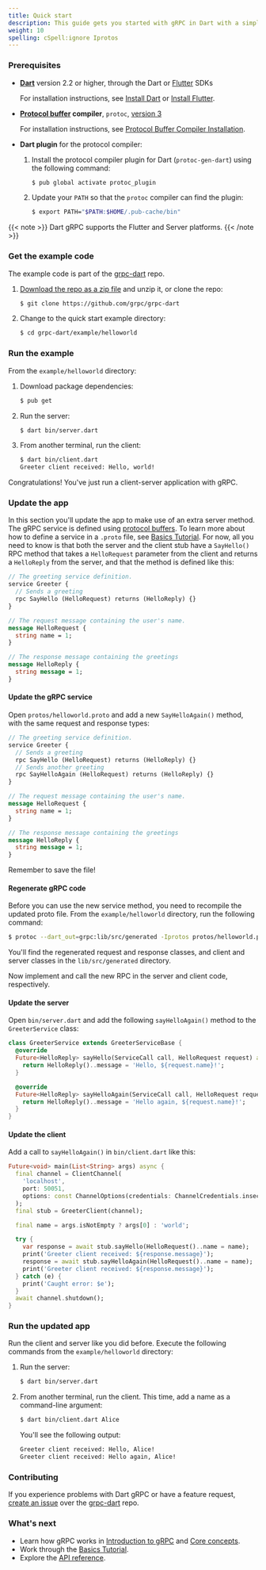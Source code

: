 ```yaml
---
title: Quick start
description: This guide gets you started with gRPC in Dart with a simple working example.
weight: 10
spelling: cSpell:ignore Iprotos
---
```


### Prerequisites

- **[Dart][]** version 2.2 or higher, through the Dart or [Flutter][] SDKs

  For installation instructions, see [Install Dart][] or [Install Flutter][].

- **[Protocol buffer][pb] compiler**, `protoc`, [version 3][proto3]

  For installation instructions, see [Protocol Buffer Compiler
  Installation][pbc-install].

- **Dart plugin** for the protocol compiler:

   1. Install the protocol compiler plugin for Dart (`protoc-gen-dart`) using
      the following command:

      ```sh
      $ pub global activate protoc_plugin
      ```

   2. Update your `PATH` so that the `protoc` compiler can find the plugin:

      ```sh
      $ export PATH="$PATH:$HOME/.pub-cache/bin"
      ```

{{< note >}}
  Dart gRPC supports the Flutter and Server platforms.
{{< /note >}}

### Get the example code

The example code is part of the [grpc-dart][] repo.

 1. [Download the repo as a zip file][download] and unzip it, or clone
    the repo:

    ```sh
    $ git clone https://github.com/grpc/grpc-dart
    ```

 2. Change to the quick start example directory:

    ```sh
    $ cd grpc-dart/example/helloworld
    ```

### Run the example

From the `example/helloworld` directory:

 1. Download package dependencies:

    ```sh
    $ pub get
    ```

 2. Run the server:

    ```sh
    $ dart bin/server.dart
    ```

 3. From another terminal, run the client:

    ```sh
    $ dart bin/client.dart
    Greeter client received: Hello, world!
    ```

Congratulations! You've just run a client-server application with gRPC.


### Update the app

In this section you'll update the app to make use of an extra server method. The
gRPC service is defined using [protocol buffers][pb]. To learn more about how to
define a service in a `.proto` file, see [Basics Tutorial][]. For now, all you
need to know is that both the server and the client stub have a `SayHello()` RPC
method that takes a `HelloRequest` parameter from the client and returns a
`HelloReply` from the server, and that the method is defined like this:

```protobuf
// The greeting service definition.
service Greeter {
  // Sends a greeting
  rpc SayHello (HelloRequest) returns (HelloReply) {}
}

// The request message containing the user's name.
message HelloRequest {
  string name = 1;
}

// The response message containing the greetings
message HelloReply {
  string message = 1;
}
```

#### Update the gRPC service

Open `protos/helloworld.proto` and add a new `SayHelloAgain()` method, with the
same request and response types:

```protobuf
// The greeting service definition.
service Greeter {
  // Sends a greeting
  rpc SayHello (HelloRequest) returns (HelloReply) {}
  // Sends another greeting
  rpc SayHelloAgain (HelloRequest) returns (HelloReply) {}
}

// The request message containing the user's name.
message HelloRequest {
  string name = 1;
}

// The response message containing the greetings
message HelloReply {
  string message = 1;
}
```

Remember to save the file!

#### Regenerate gRPC code

Before you can use the new service method, you need to recompile the updated
proto file. From the `example/helloworld` directory, run the following command:

```sh
$ protoc --dart_out=grpc:lib/src/generated -Iprotos protos/helloworld.proto
```

You'll find the regenerated request and response classes, and client and server
classes in the `lib/src/generated` directory.

Now implement and call the new RPC in the server and client code, respectively.

#### Update the server

Open `bin/server.dart` and add the following `sayHelloAgain()` method to the
`GreeterService` class:

```dart
class GreeterService extends GreeterServiceBase {
  @override
  Future<HelloReply> sayHello(ServiceCall call, HelloRequest request) async {
    return HelloReply()..message = 'Hello, ${request.name}!';
  }

  @override
  Future<HelloReply> sayHelloAgain(ServiceCall call, HelloRequest request) async {
    return HelloReply()..message = 'Hello again, ${request.name}!';
  }
}
```

#### Update the client

Add a call to `sayHelloAgain()` in `bin/client.dart` like this:

```dart
Future<void> main(List<String> args) async {
  final channel = ClientChannel(
    'localhost',
    port: 50051,
    options: const ChannelOptions(credentials: ChannelCredentials.insecure()),
  );
  final stub = GreeterClient(channel);

  final name = args.isNotEmpty ? args[0] : 'world';

  try {
    var response = await stub.sayHello(HelloRequest()..name = name);
    print('Greeter client received: ${response.message}');
    response = await stub.sayHelloAgain(HelloRequest()..name = name);
    print('Greeter client received: ${response.message}');
  } catch (e) {
    print('Caught error: $e');
  }
  await channel.shutdown();
}
```

### Run the updated app

Run the client and server like you did before. Execute the following commands
from the `example/helloworld` directory:

 1. Run the server:

    ```sh
    $ dart bin/server.dart
    ```

 2. From another terminal, run the client. This time, add a name as a command-line
    argument:

    ```sh
    $ dart bin/client.dart Alice
    ```

    You'll see the following output:

    ```sh
    Greeter client received: Hello, Alice!
    Greeter client received: Hello again, Alice!
    ```

### Contributing

If you experience problems with Dart gRPC or have a feature request, [create an
issue][issue] over the [grpc-dart][] repo.

### What's next

- Learn how gRPC works in [Introduction to gRPC](/docs/what-is-grpc/introduction)
  and [Core concepts](/docs/what-is-grpc/core-concepts).
- Work through the [Basics Tutorial][].
- Explore the [API reference](../api).

[Dart]: https://dart.dev
[Basics Tutorial]: ../basics
[download]: https://github.com/grpc/grpc-dart/archive/master.zip
[Flutter]: https://flutter.dev
[github.com/google/protobuf/releases]: https://github.com/google/protobuf/releases
[grpc-dart]: https://github.com/grpc/grpc-dart
[Install Dart]: https://dart.dev/install
[Install Flutter]: https://flutter.dev/docs/get-started/install
[issue]: https://github.com/grpc/grpc-dart/issues/new
[pb]: https://developers.google.com/protocol-buffers
[proto3]: https://developers.google.com/protocol-buffers/docs/proto3
[pbc-install]: /docs/protoc-installation
